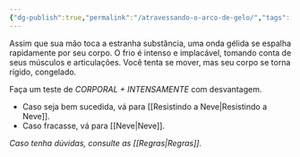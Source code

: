 ```yaml
---
{"dg-publish":true,"permalink":"/atravessando-o-arco-de-gelo/","tags":["RPG/livro-jogo/Aasthar/story-points"],"created":"2024-12-27T15:52:09.025-05:00","updated":"2025-01-08T16:14:25.669-05:00"}
---
```



Assim que sua mão toca a estranha substância, uma onda gélida se espalha rapidamente por seu corpo. O frio é intenso e implacável, tomando conta de seus músculos e articulações. Você tenta se mover, mas seu corpo se torna rígido, congelado.

Faça um teste de *CORPORAL + INTENSAMENTE* com desvantagem.

- Caso seja bem sucedida, vá para [[Resistindo a Neve\|Resistindo a Neve]].
- Caso fracasse, vá para [[Neve\|Neve]].

*Caso tenha dúvidas, consulte as [[Regras\|Regras]].*
